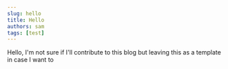 ```yaml
---
slug: hello
title: Hello
authors: sam
tags: [test]
---
```


Hello, I'm not sure if I'll contribute to this blog but leaving this as a template in case I want to